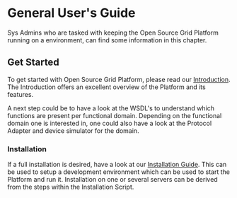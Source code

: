 # General User's Guide

Sys Admins who are tasked with keeping the Open Source Grid Platform running on a environment, can find some information in this chapter.

## Get Started

To get started with Open Source Grid Platform, please read our [Introduction](../INTRO.md). The Introduction offers an excellent overview of the Platform and its features.

A next step could be to have a look at the WSDL's to understand which functions are present per functional domain. Depending on the functional domain one is interested in, one could also have a look at the Protocol Adapter and device simulator for the domain.

### Installation

If a full installation is desired, have a look at our [Installation Guide](installationguide). This can be used to setup a development environment which can be used to start the Platform and run it. Installation on one or several servers can be derived from the steps within the Installation Script.

